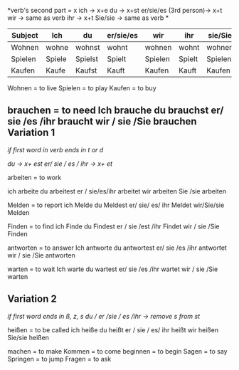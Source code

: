 *verb's second part = x
ich -> x+e
du -> x+st
er/sie/es (3rd person)-> x+t 
wir ->  same as verb 
ihr -> x+t 
Sie/sie -> same as verb *



|Subject|Ich|du|er/sie/es|wir|ihr|sie/Sie |
|-------|---|--|---------|---|----|--------|
|Wohnen |wohne|wohnst|wohnt|wohnen|wohnt|wohnen|
|Spielen|Spiele|Spielst|Spielt|Spielen|Spielt|Spielen|
|Kaufen|Kaufe|Kaufst|Kauft|Kaufen|Kauft|Kaufen|


Wohnen = to live
Spielen = to play
Kaufen = to buy

brauchen = to need
Ich brauche
du brauchst
er/ sie /es /ihr braucht
wir / sie /Sie brauchen
Variation 1
------------------
*if first word in verb ends in t or d*

*du -> x+ est
er/ sie / es / ihr -> x+ et*

arbeiten = to work

ich arbeite
du arbeitest
er / sie/es/ihr arbeitet
wir arbeiten
Sie /sie arbeiten

Melden  = to report
ich Melde
du Meldest
er/ sie/ es/ ihr Meldet
wir/Sie/sie Melden

Finden = to find
ich Finde
du Findest
er / sie /est /ihr Findet
wir / sie /Sie Finden

antworten = to answer
Ich antworte
du antwortest
er/ sie /es /ihr antwortet
wir / sie /Sie antworten

warten = to wait
Ich warte
du wartest
er/ sie /es /ihr wartet
wir / sie /Sie warten


Variation 2
------------------
*if first word ends in ß, z, s
du / er /sie / es /ihr -> remove s from st*

heißen = to be called
ich heiße
du heißt
er / sie / es/ ihr heißt
wir heißen
Sie/sie heißen

machen  = to make
Kommen = to come
beginnen = to begin
Sagen = to say
Springen = to jump
Fragen = to ask



